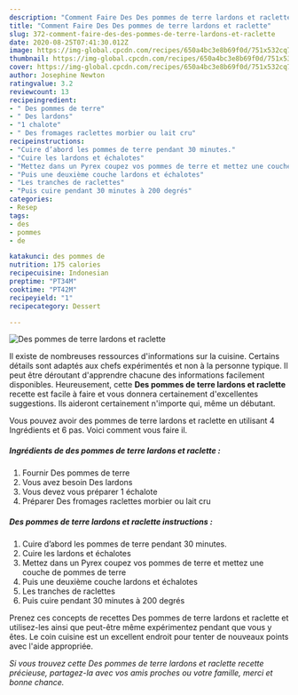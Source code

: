 ```yaml
---
description: "Comment Faire Des Des pommes de terre lardons et raclette"
title: "Comment Faire Des Des pommes de terre lardons et raclette"
slug: 372-comment-faire-des-des-pommes-de-terre-lardons-et-raclette
date: 2020-08-25T07:41:30.012Z
image: https://img-global.cpcdn.com/recipes/650a4bc3e8b69f0d/751x532cq70/des-pommes-de-terre-lardons-et-raclette-photo-principale-de-la-recette.jpg
thumbnail: https://img-global.cpcdn.com/recipes/650a4bc3e8b69f0d/751x532cq70/des-pommes-de-terre-lardons-et-raclette-photo-principale-de-la-recette.jpg
cover: https://img-global.cpcdn.com/recipes/650a4bc3e8b69f0d/751x532cq70/des-pommes-de-terre-lardons-et-raclette-photo-principale-de-la-recette.jpg
author: Josephine Newton
ratingvalue: 3.2
reviewcount: 13
recipeingredient:
- " Des pommes de terre"
- " Des lardons"
- "1 chalote"
- " Des fromages raclettes morbier ou lait cru"
recipeinstructions:
- "Cuire d’abord les pommes de terre pendant 30 minutes."
- "Cuire les lardons et échalotes"
- "Mettez dans un Pyrex coupez vos pommes de terre et mettez une couche de pommes de terre"
- "Puis une deuxième couche lardons et échalotes"
- "Les tranches de raclettes"
- "Puis cuire pendant 30 minutes à 200 degrés"
categories:
- Resep
tags:
- des
- pommes
- de

katakunci: des pommes de 
nutrition: 175 calories
recipecuisine: Indonesian
preptime: "PT34M"
cooktime: "PT42M"
recipeyield: "1"
recipecategory: Dessert

---
```



![Des pommes de terre lardons et raclette](https://img-global.cpcdn.com/recipes/650a4bc3e8b69f0d/751x532cq70/des-pommes-de-terre-lardons-et-raclette-photo-principale-de-la-recette.jpg)

Il existe de nombreuses ressources d'informations sur la cuisine. Certains détails sont adaptés aux chefs expérimentés et non à la personne typique. Il peut être déroutant d'apprendre chacune des informations facilement disponibles. Heureusement, cette <strong> Des pommes de terre lardons et raclette </strong> recette est facile à faire et vous donnera certainement d'excellentes suggestions. Ils aideront certainement n'importe qui, même un débutant.

<!--inarticleads1-->

Vous pouvez avoir des pommes de terre lardons et raclette en utilisant 4 Ingrédients et 6 pas. Voici comment vous faire il.

##### Ingrédients de des pommes de terre lardons et raclette :

1. Fournir  Des pommes de terre
1. Vous avez besoin  Des lardons
1. Vous devez vous préparer 1 échalote
1. Préparer  Des fromages raclettes morbier ou lait cru




<!--inarticleads2-->

##### Des pommes de terre lardons et raclette instructions :

1. Cuire d’abord les pommes de terre pendant 30 minutes.
1. Cuire les lardons et échalotes
1. Mettez dans un Pyrex coupez vos pommes de terre et mettez une couche de pommes de terre
1. Puis une deuxième couche lardons et échalotes
1. Les tranches de raclettes
1. Puis cuire pendant 30 minutes à 200 degrés




<!--inarticleads1-->

<p>
Prenez ces concepts de recettes Des pommes de terre lardons et raclette et utilisez-les ainsi que peut-être même expérimentez pendant que vous y êtes. Le coin cuisine est un excellent endroit pour tenter de nouveaux points avec l'aide appropriée.
</p>

<p>
<i>Si vous trouvez cette Des pommes de terre lardons et raclette recette précieuse, partagez-la avec vos amis proches ou votre famille, merci et bonne chance.</i>
</p>
